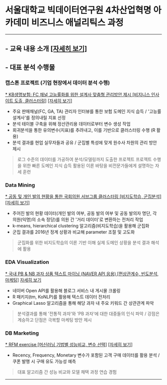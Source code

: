 # 서울대학교 빅데이터연구원 4차산업혁명 아카데미 비즈니스 애널리틱스 과정
-----------
## - 교육 내용 소개 [[자세히 보기]](https://github.com/lee-kyubong/data-analytics/blob/master/course_syllabus/BA1.jpg)
## - 대표 분석 수행물
### 캡스톤 프로젝트 (기업 현장에서 데이터 분석 수행)
[* KB생명보험:  FC 채널 고능률화를 위한 설계사 맞춤형 관리방안 제시 [비지니스 인사이트 도출, 클러스터링]](https://github.com/lee-kyubong/data-analytics/blob/master/KBL/KBL_summarizedreport.pdf) [[자세히 보기]](https://github.com/lee-kyubong/data-analytics/blob/master/KBL/KBL_summarizedreport.pdf)
- 주요 판매채널(FC, GA, TA) 관리자 인터뷰를 통한 보험 도메인 지식 습득 / '고능률 설계사'를 정의내릴 지표 선정
- 분석 테이블 구축을 위해 정산관리용 데이터로부터 변수 생성 작업
- 회귀분석을 통한 유의변수(지표)를 추려내고, 이를 기반으로 클러스터링 수행 (R 활용)
- 분석 결과를 현업 실무자들과 공유 / 군집별 특성에 맞게 원수사 차원의 관리 방안 제시 
> 로그 수준의 데이터를 가공하여 분석/모델링까지 도출한 프로젝트
> 프로젝트 수행을 위한 빠른 도메인 지식 습득
> 활용된 이론 바탕을 비전문가들에게 설명하는 자세 훈련

### Data Mining
[* 공동 및 개인 발의 현황을 통한 국회의원 서브그룹 클러스터링 [비지도학습, 군집분석]](https://github.com/lee-kyubong/data-analytics/blob/master/Clustering_Politician-Party/Clustering(Political%20sub-parties).ipynb) [[자세히 보기]](https://github.com/lee-kyubong/data-analytics/blob/master/Clustering_Politician-Party/Clustering(Political%20sub-parties).ipynb)
- 주어진 발의 현황 데이터(개인 발의 여부, 공동 발의 여부 및 공동 발의자 명단, 각 의원(익명)의 소속 정당)를 의원 간 '거리 데이터'로 변환하는 전처리 작업
- k-means, hierarchical clustering 알고리즘(비지도학습)을 활용해 군집화
- 군집 결과를 2016년 정계 상황과 비교해 parameter 조절 및 고도화
> 군집화를 위한 비지도학습의 이론 기반 이해
> 실제 도메인 상황을 분석 결과 해석에 활용

### EDA Visualization
[* 국내 PB & NB 과자 상품 텍스트 마이닝 (NAVER API 응용) [편상관계수, 빈도분석, 마케팅]](https://github.com/lee-kyubong/data-analytics/blob/b45d9714df803aed7431dbca8767ca1b153c461e/EDA_SnackMarket/Korean_Snack_Market_Analysis.pdf) [자세히 보기](https://github.com/lee-kyubong/data-analytics/blob/b45d9714df803aed7431dbca8767ca1b153c461e/EDA_SnackMarket/Korean_Snack_Market_Analysis.pdf)
- 네이버 Open API를 활용해 블로그 서비스 내 게시물 크롤링
- R 패키지(tm, KoNLP)를 활용해 텍스트 데이터 전처리
- Graphical Lasso 알고리즘을 통해 해당 과자 내 주요 키워드 간 상관관계 파악
> 분석결과를 통해 '전통적 과자'와 'PB 과자'에 대한 대중들의 인식 파악 / 강점은 계승하고 단점은 극복할 마케팅 방안 제시

### DB Marketing
[* RFM exercise [머신러닝 기법별 성능비교, 변수 선택]](https://github.com/lee-kyubong/data-analytics/blob/master/RFM_exercise/report.pdf) [[자세히 보기]](https://github.com/lee-kyubong/data-analytics/blob/master/RFM_exercise/report.pdf)
- Recency, Frequency, Monetary 변수가 포함된 고객 구매 데이터를 활용 분석 / 쿠폰 발행 시 구매 유도 가능성 예측
> 대표 알고리즘 간 성능 비교와 모델 채택 과정 연습 경험

---------

